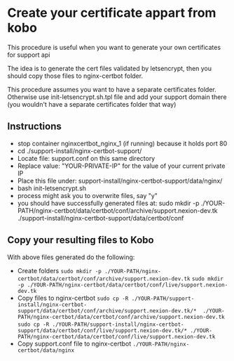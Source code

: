 # Create your certificate appart from kobo
This procedure is useful when you want to generate your own certificates for support api

The idea is to generate the cert files validated by letsencrypt, then you should copy those files to nginx-certbot folder.

This procedure assumes you want to have a separate certificates folder. Otherwise use init-letsencrypt.sh.tpl file and add your support domain there (you wouldn't have a separate certificates folder that way)

## Instructions
- stop container nginxcertbot_nginx_1 (if running) because it holds port 80
- cd ./support-install/nginx-certbot-support/
- Locate file: support.conf on this same directory
- Replace value: "YOUR-PRIVATE-IP" for the value of your current private IP
- Place this file under: support-install/nginx-certbot-support/data/nginx/
- bash init-letsencrypt.sh
- process might ask you to overwrite files, say "y"
- you should have successfully generated files at:
sudo mkdir -p ./YOUR-PATH/nginx-certbot/data/certbot/conf/archive/support.nexion-dev.tk
./support-install/nginx-certbot-support/data/certbot/conf

## Copy your resulting files to Kobo
With above files generated do the following:
- Create folders
`sudo mkdir -p ./YOUR-PATH/nginx-certbot/data/certbot/conf/archive/support.nexion-dev.tk`
`sudo mkdir -p ./YOUR-PATH/nginx-certbot/data/certbot/conf/live/support.nexion-dev.tk`
- Copy files to nginx-certbot
`sudo cp -R ./YOUR-PATH/support-install/nginx-certbot-support/data/certbot/conf/archive/support.nexion-dev.tk/*  ./YOUR-PATH/nginx-certbot/data/certbot/conf/archive/support.nexion-dev.tk`
`sudo cp -R ./YOUR-PATH/support-install/nginx-certbot-support/data/certbot/conf/live/support.nexion-dev.tk/* ./YOUR-PATH/nginx-certbot/data/certbot/conf/live/support.nexion-dev.tk`
- Copy support.conf file to nginx-certbot
`./YOUR-PATH/nginx-certbot/data/nginx`